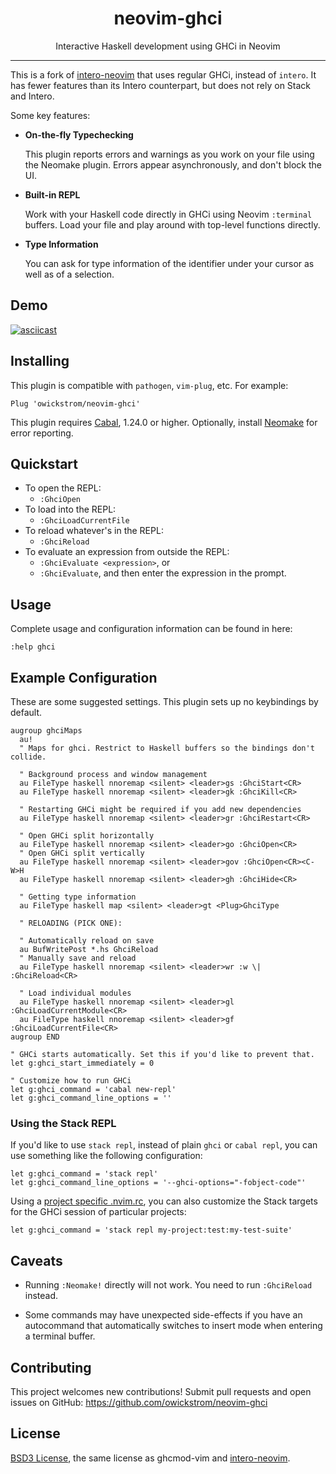 <div align="center">
  <h1>neovim-ghci</h1>
  <p>Interactive Haskell development using GHCi in Neovim</p>
</div>
<hr>

This is a fork of [intero-neovim][] that uses regular GHCi, instead of
`intero`. It has fewer features than its Intero counterpart, but does not rely
on Stack and Intero.

Some key features:

- **On-the-fly Typechecking**

  This plugin reports errors and warnings as you work on your file using the
  Neomake plugin. Errors appear asynchronously, and don't block the UI.

- **Built-in REPL**

  Work with your Haskell code directly in GHCi using Neovim `:terminal` buffers.
  Load your file and play around with top-level functions directly.

- **Type Information**

  You can ask for type information of the identifier under your cursor as well
  as of a selection.

## Demo

[![asciicast](https://asciinema.org/a/q9I5eNblDLCoOiQlZjm1ce0ba.png)](https://asciinema.org/a/q9I5eNblDLCoOiQlZjm1ce0ba?size=20&speed=3&theme=tango)

## Installing

This plugin is compatible with `pathogen`, `vim-plug`, etc. For example:

```viml
Plug 'owickstrom/neovim-ghci'
```

This plugin requires [Cabal][], 1.24.0 or higher. Optionally, install
[Neomake][] for error reporting.


## Quickstart

- To open the REPL:
  - `:GhciOpen`
- To load into the REPL:
  - `:GhciLoadCurrentFile`
- To reload whatever's in the REPL:
  - `:GhciReload`
- To evaluate an expression from outside the REPL:
  - `:GhciEvaluate <expression>`, or
  - `:GhciEvaluate`, and then enter the expression in the prompt.

## Usage

Complete usage and configuration information can be found in here:

```vim
:help ghci
```

## Example Configuration

These are some suggested settings. This plugin sets up no keybindings by
default.

```vim
augroup ghciMaps
  au!
  " Maps for ghci. Restrict to Haskell buffers so the bindings don't collide.

  " Background process and window management
  au FileType haskell nnoremap <silent> <leader>gs :GhciStart<CR>
  au FileType haskell nnoremap <silent> <leader>gk :GhciKill<CR>

  " Restarting GHCi might be required if you add new dependencies
  au FileType haskell nnoremap <silent> <leader>gr :GhciRestart<CR>

  " Open GHCi split horizontally
  au FileType haskell nnoremap <silent> <leader>go :GhciOpen<CR>
  " Open GHCi split vertically
  au FileType haskell nnoremap <silent> <leader>gov :GhciOpen<CR><C-W>H
  au FileType haskell nnoremap <silent> <leader>gh :GhciHide<CR>

  " Getting type information
  au FileType haskell map <silent> <leader>gt <Plug>GhciType

  " RELOADING (PICK ONE):

  " Automatically reload on save
  au BufWritePost *.hs GhciReload
  " Manually save and reload
  au FileType haskell nnoremap <silent> <leader>wr :w \| :GhciReload<CR>

  " Load individual modules
  au FileType haskell nnoremap <silent> <leader>gl :GhciLoadCurrentModule<CR>
  au FileType haskell nnoremap <silent> <leader>gf :GhciLoadCurrentFile<CR>
augroup END

" GHCi starts automatically. Set this if you'd like to prevent that.
let g:ghci_start_immediately = 0

" Customize how to run GHCi
let g:ghci_command = 'cabal new-repl'
let g:ghci_command_line_options = ''
```

### Using the Stack REPL

If you'd like to use `stack repl`, instead of plain `ghci` or `cabal repl`, you
can use something like the following configuration:

``` vim
let g:ghci_command = 'stack repl'
let g:ghci_command_line_options = '--ghci-options="-fobject-code"'
```

Using a [project specific
.nvim.rc](https://andrew.stwrt.ca/posts/project-specific-vimrc/), you can also
customize the Stack targets for the GHCi session of particular projects:

``` vim
let g:ghci_command = 'stack repl my-project:test:my-test-suite'
```

## Caveats

- Running `:Neomake!` directly will not work. You need to run `:GhciReload`
  instead.

- Some commands may have unexpected side-effects if you have an autocommand
  that automatically switches to insert mode when entering a terminal buffer.

## Contributing

This project welcomes new contributions! Submit pull requests and open issues
on GitHub: https://github.com/owickstrom/neovim-ghci

## License

[BSD3 License](http://www.opensource.org/licenses/BSD-3-Clause), the same
license as ghcmod-vim and [intero-neovim][].

[intero-neovim]: https://github.com/parsonsmatt/intero-neovim
[Cabal]: http://cabal.readthedocs.io/en/latest/
[Neomake]: https://github.com/neomake/neomake

